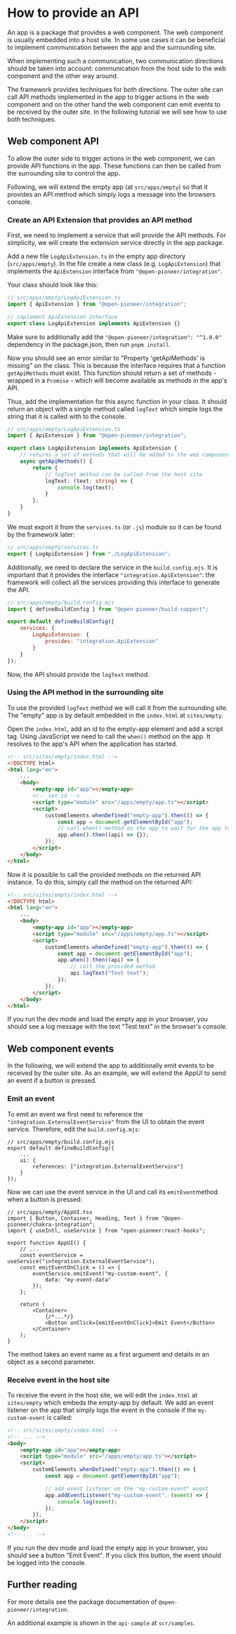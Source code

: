 # How to provide an API

An app is a package that provides a web component. The web component is usually embedded into a host site.
In some use cases it can be beneficial to implement communication between the app and the surrounding site.

When implementing such a communication, two communication directions should be taken into account:
communication from the host side to the web component and the other way around.

The framework provides techniques for both directions.
The outer site can call API methods implemented in the app to trigger actions in the web component
and on the other hand the web component can emit events to be received by the outer site.
In the following tutorial we will see how to use both techniques.

## Web component API

To allow the outer side to trigger actions in the web component, we can provide API functions in the app.
These functions can then be called from the surrounding site to control the app.

Following, we will extend the empty app (at `src/apps/empty`) so that it provides an API method which
simply logs a message into the browsers console.

### Create an API Extension that provides an API method

First, we need to implement a service that will provide the API methods.
For simplicity, we will create the extension service directly in the app package.

Add a new file `LogApiExtension.ts` in the empty app directory (`src/apps/empty`).
In the file create a new class (e.g. `LogApiExtension`) that implements the `ApiExtension` interface from `"@open-pioneer/integration"`.

Your class should look like this:

```ts
// src/apps/empty/LogApiExtension.ts
import { ApiExtension } from "@open-pioneer/integration";

// implement ApiExtension interface
export class LogApiExtension implements ApiExtension {}
```

Make sure to additionally add the `"@open-pioneer/integration": "^1.0.0"` dependency in the package.json, then run `pnpm install`.

Now you should see an error similar to "Property 'getApiMethods' is missing" on the class.
This is because the interface requires that a function `getApiMethods` must exist.
This function should return a set of methods - wrapped in a `Promise` - which will become available as methods in the app's API.

Thus, add the implementation for this async function in your class. It should return an object with a single method called `logText` which simple logs the string that it is called with to the console.

```ts
// src/apps/empty/LogApiExtension.ts
import { ApiExtension } from "@open-pioneer/integration";

export class LogApiExtension implements ApiExtension {
    // returns a set of methods that will be added to the web component's API.
    async getApiMethods() {
        return {
            // logText method can be called from the host site
            logText: (text: string) => {
                console.log(text);
            }
        };
    }
}
```

We must export it from the `services.ts` (or `.js`) module so it can be found by the framework later:

```ts
// src/apps/empty/services.ts
export { LogApiExtension } from "./LogApiExtension";
```

Additionally, we need to declare the service in the `build.config.mjs`.
It is important that it provides the interface `"integration.ApiExtension"`: the framework will collect all the services providing this interface to generate the API.

```js
// src/apps/empty/build.config.mjs
import { defineBuildConfig } from "@open-pioneer/build-support";

export default defineBuildConfig({
    services: {
        LogApiExtension: {
            provides: "integration.ApiExtension"
        }
    }
});
```

Now, the API should provide the `logText` method.

### Using the API method in the surrounding site

To use the provided `logText` method we will call it from the surrounding site.
The "empty" app is by default embedded in the `index.html` at `sites/empty`.

Open the `index.html`, add an id to the empty-app element and add a script tag.
Using JavaScript we need to call the `when()` method on the app.
It resolves to the app's API when the application has started.

```html
<!-- src/sites/empty/index.html -->
<!DOCTYPE html>
<html lang="en">
    ...
    <body>
        <empty-app id="app"></empty-app>
        <!-- set id -->
        <script type="module" src="/apps/empty/app.ts"></script>
        <script>
            customElements.whenDefined("empty-app").then(() => {
                const app = document.getElementById("app");
                // call when() method on the app to wait for the app to be started
                app.when().then((api) => {});
            });
        </script>
    </body>
</html>
```

Now it is possible to call the provided methods on the returned API instance.
To do this, simply call the method on the returned API:

```html
<!-- src/sites/empty/index.html -->
<!DOCTYPE html>
<html lang="en">
    ...
    <body>
        <empty-app id="app"></empty-app>
        <script type="module" src="/apps/empty/app.ts"></script>
        <script>
            customElements.whenDefined("empty-app").then(() => {
                const app = document.getElementById("app");
                app.when().then((api) => {
                    // call the provided method
                    api.logText("Test text");
                });
            });
        </script>
    </body>
</html>
```

If you run the dev mode and load the empty app in your browser,
you should see a log message with the text "Test text" in the browser's console.

## Web component events

In the following, we will extend the app to additionally emit events to be received by the outer site.
As an example, we will extend the AppUI to send an event if a button is pressed.

### Emit an event

To emit an event we first need to reference the `"integration.ExternalEventService"` from the UI to obtain the event service.
Therefore, edit the `build.config.mjs`:

```jsonc
// src/apps/empty/build.config.mjs
export default defineBuildConfig({
    ...
    ui: {
        references: ["integration.ExternalEventService"]
    }
});
```

Now we can use the event service in the UI and call its `emitEvent`method when a button is pressed:

```tsx
// src/apps/empty/AppUI.tsx
import { Button, Container, Heading, Text } from "@open-pioneer/chakra-integration";
import { useIntl, useService } from "open-pioneer:react-hooks";

export function AppUI() {
    // ...
    const eventService = useService("integration.ExternalEventService");
    const emitEventOnClick = () => {
        eventService.emitEvent("my-custom-event", {
            data: "my-event-data"
        });
    };

    return (
        <Container>
            {/*...*/}
            <Button onClick={emitEventOnClick}>Emit Event</Button>
        </Container>
    );
}
```

The method takes an event name as a first argument and details in an object as a second parameter.

### Receive event in the host site

To receive the event in the host site, we will edit the `index.html` at `sites/empty` which embeds the empty-app by default.
We add an event listener on the app that simply logs the event in the console if the `my-custom-event` is called:

```html
<!-- src/sites/empty/index.html -->
<!-- ... -->
<body>
    <empty-app id="app"></empty-app>
    <script type="module" src="/apps/empty/app.ts"></script>
    <script>
        customElements.whenDefined("empty-app").then(() => {
            const app = document.getElementById("app");

            // add event listener on the "my-custom-event" event
            app.addEventListener("my-custom-event", (event) => {
                console.log(event);
            });
        });
    </script>
</body>
<!-- ... -->
```

If you run the dev mode and load the empty app in your browser, you should see a button "Emit Event".
If you click this button, the event should be logged into the console.

## Further reading

For more details see the package documentation of `@open-pioneer/integration`.

An additional example is shown in the `api-sample` at `scr/samples`.
